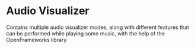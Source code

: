 # Audio Visualizer
Contains multiple audio visualizer modes, along with different features that can be performed while playing some music, with the help of the OpenFrameworks library
